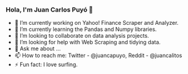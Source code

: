 ### Hola, I'm Juan Carlos Puyó 👋

- 🔭 I’m currently working on Yahoo! Finance Scraper and Analyzer.
- 🌱 I’m currently learning the Pandas and Numpy libraries.
- 👯 I’m looking to collaborate on data analysis projects.
- 🤔 I’m looking for help with Web Scraping and tidying data.
- 💬 Ask me about ...
- 📫 How to reach me: Twitter - @juancapuyo, Reddit - @juancalitos
- ⚡ Fun fact: I love surfing.
